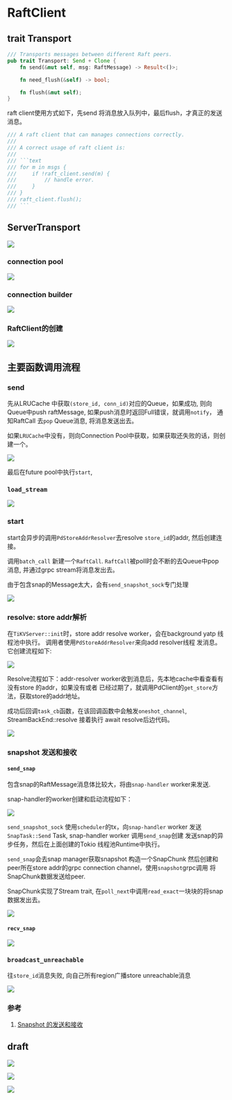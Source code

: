 # RaftClient

<!-- toc -->


## trait Transport

```rust
/// Transports messages between different Raft peers.
pub trait Transport: Send + Clone {
    fn send(&mut self, msg: RaftMessage) -> Result<()>;

    fn need_flush(&self) -> bool;

    fn flush(&mut self);
}
```

raft client使用方式如下，先send 将消息放入队列中，最后flush，才真正的发送消息。

```rust
/// A raft client that can manages connections correctly.
///
/// A correct usage of raft client is:
///
/// ```text
/// for m in msgs {
///     if !raft_client.send(m) {
///         // handle error.   
///     }
/// }
/// raft_client.flush();
/// ```
```

## ServerTransport


![](./dot/server_transport.svg)

### connection pool

![](./dot/raft_client_connection_pool.svg)

### connection builder

![](./dot/raft_client_connection_builder.svg)




### RaftClient的创建

![](./dot/raft_client_new.svg)


## 主要函数调用流程

### send

先从LRUCache 中获取`(store_id, conn_id)`对应的Queue，如果成功, 
则向 Queue中push raftMessage, 如果push消息时返回Full错误，就调用`notify`，
通知RaftCall 去`pop` Queue消息, 将消息发送出去。

如果`LRUCache`中没有，则向Connection Pool中获取，如果获取还失败的话，则创建一个。

![](./dot/raft_client_send1.svg)

最后在future pool中执行`start`, 

### `load_stream`

![](./dot/raft_client_load_stream.svg)

### start

start会异步的调用`PdStoreAddrResolver`去resolve `store_id`的addr, 
然后创建连接。

调用`batch_call` 新建一个`RaftCall`. 
`RaftCall`被poll时会不断的去Queue中pop 消息, 并通过grpc stream将消息发出去。


由于包含snap的Message太大，会有`send_snapshot_sock`专门处理


![](./dot/raft_client_start.svg)

### resolve: store addr解析

在`TiKVServer::init`时，store addr resolve worker，会在background yatp 线程池中执行。
调用者使用`PdStoreAddrResolver`来向add resolver线程
发消息。它创建流程如下:

![](./dot/create_resolver.svg)

Resolve流程如下：addr-resolver worker收到消息后，先本地cache中看查看有没有store 的addr，如果没有或者
已经过期了，就调用PdClient的`get_store`方法，获取store的addr地址。

成功后回调`task_cb`函数，在该回调函数中会触发`oneshot_channel`, StreamBackEnd::resolve 接着执行
await resolve后边代码。

![](./dot/raft_client_resolve.svg)

### snapshot 发送和接收

#### `send_snap`

包含snap的RaftMessage消息体比较大，将由`snap-handler` worker来发送.

snap-handler的worker创建和启动流程如下：

![](./dot/create_snap_handler.svg)

`send_snapshot_sock` 使用`scheduler`的tx，向`snap-handler`
worker 发送`SnapTask::Send` Task, snap-handler worker 调用`send_snap`创建
发送snap的异步任务，然后在上面创建的Tokio 线程池Runtime中执行。

`send_snap`会去snap manager获取snapshot 构造一个SnapChunk
然后创建和peer所在store addr的grpc connection channel，使用`snapshot`grpc调用
将SnapChunk数据发送给peer.

SnapChunk实现了Stream trait, 在`poll_next`中调用`read_exact`一块块的将snap数据发出去。

![](./dot/send_snap.svg)


#### `recv_snap`

![](./dot/recv_snap.svg)

### `broadcast_unreachable`

往`store_id`消息失败, 向自己所有region广播store unreachable消息


![](./dot/raft_client_broadcast_unreachable.svg)


### 参考

1. [Snapshot 的发送和接收](https://pingcap.com/blog-cn/tikv-source-code-reading-10)

## draft

![](./dot/raft_client_draft.svg)

![](./dot/raft_client_send.svg)

![](./dot/raft_client_send_snap_sock.svg)


